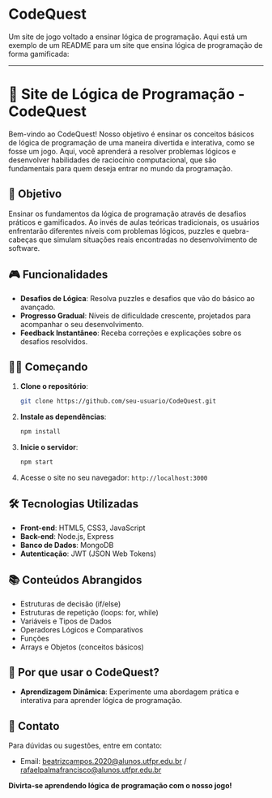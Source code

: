 # CodeQuest
Um site de jogo voltado a ensinar lógica de programação. 
Aqui está um exemplo de um README para um site que ensina lógica de programação de forma gamificada:

---

# 🚀 Site de Lógica de Programação - CodeQuest

Bem-vindo ao CodeQuest! Nosso objetivo é ensinar os conceitos básicos de lógica de programação de uma maneira divertida e interativa, como se fosse um jogo. Aqui, você aprenderá a resolver problemas lógicos e desenvolver habilidades de raciocínio computacional, que são fundamentais para quem deseja entrar no mundo da programação.

## 🧠 Objetivo

Ensinar os fundamentos da lógica de programação através de desafios práticos e gamificados. Ao invés de aulas teóricas tradicionais, os usuários enfrentarão diferentes níveis com problemas lógicos, puzzles e quebra-cabeças que simulam situações reais encontradas no desenvolvimento de software.

## 🎮 Funcionalidades

- **Desafios de Lógica**: Resolva puzzles e desafios que vão do básico ao avançado.
- **Progresso Gradual**: Níveis de dificuldade crescente, projetados para acompanhar o seu desenvolvimento.
- **Feedback Instantâneo**: Receba correções e explicações sobre os desafios resolvidos.
  
## 🚶‍♂️ Começando

1. **Clone o repositório**:
   ```bash
   git clone https://github.com/seu-usuario/CodeQuest.git
   ```
   
2. **Instale as dependências**:
   ```bash
   npm install
   ```
   
3. **Inicie o servidor**:
   ```bash
   npm start
   ```

4. Acesse o site no seu navegador: `http://localhost:3000`

## 🛠️ Tecnologias Utilizadas

- **Front-end**: HTML5, CSS3, JavaScript
- **Back-end**: Node.js, Express
- **Banco de Dados**: MongoDB
- **Autenticação**: JWT (JSON Web Tokens)

## 📚 Conteúdos Abrangidos

- Estruturas de decisão (if/else)
- Estruturas de repetição (loops: for, while)
- Variáveis e Tipos de Dados
- Operadores Lógicos e Comparativos
- Funções
- Arrays e Objetos (conceitos básicos)

## 🌟 Por que usar o CodeQuest?

- **Aprendizagem Dinâmica**: Experimente uma abordagem prática e interativa para aprender lógica de programação.

## 📩 Contato

Para dúvidas ou sugestões, entre em contato:

- Email: beatrizcampos.2020@alunos.utfpr.edu.br / rafaelpalmafrancisco@alunos.utfpr.edu.br

**Divirta-se aprendendo lógica de programação com o nosso jogo!**

